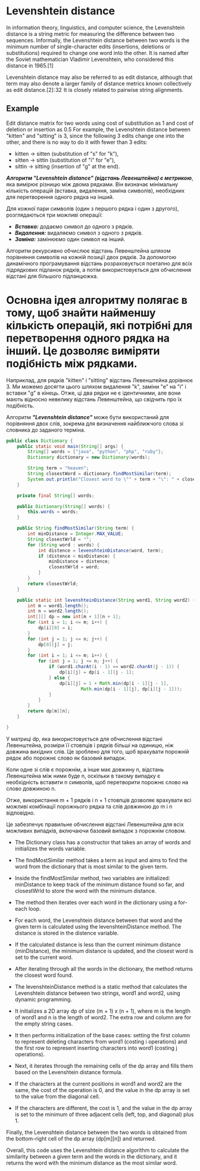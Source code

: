 # Levenshtein distance

In information theory, linguistics, and computer science, the Levenshtein distance is a string metric for measuring the difference between two sequences. Informally, the Levenshtein distance between two words is the minimum number of single-character edits (insertions, deletions or substitutions) required to change one word into the other. It is named after the Soviet mathematician Vladimir Levenshtein, who considered this distance in 1965.[1]

Levenshtein distance may also be referred to as edit distance, although that term may also denote a larger family of distance metrics known collectively as edit distance.[2]: 32  It is closely related to pairwise string alignments.


## Example

Edit distance matrix for two words using cost of substitution as 1 and cost of deletion or insertion as 0.5
For example, the Levenshtein distance between "kitten" and "sitting" is 3, since the following 3 edits change one into the other, and there is no way to do it with fewer than 3 edits:

* kitten → sitten (substitution of "s" for "k"),
* sitten → sittin (substitution of "i" for "e"),
* sittin → sitting (insertion of "g" at the end).


***Алгоритм "Levenshtein distance" (відстань Левенштейна) є метрикою***, яка вимірює різницю між двома рядками. Він визначає мінімальну кількість операцій (вставка, видалення, заміна символів), необхідних для перетворення одного рядка на інший.

Для кожної пари символів (один з першого рядка і один з другого), розглядаються три можливі операції:

* ***Вставка:*** додаємо символ до одного з рядків.
* ***Видалення:*** видаляємо символ з одного з рядків.
* ***Заміна:*** замінюємо один символ на інший.

Алгоритм рекурсивно обчислює відстань Левенштейна шляхом порівняння символів на кожній позиції двох рядків. За допомогою динамічного програмування відстань розраховується поетапно для всіх підрядкових підланок рядків, а потім використовується для обчислення відстані для більшого підланцюжка.

# Основна ідея алгоритму полягає в тому, щоб знайти найменшу кількість операцій, які потрібні для перетворення одного рядка на інший. Це дозволяє виміряти подібність між рядками.

Наприклад, для рядків "kitten" і "sitting" відстань Левенштейна дорівнює 3. Ми можемо досягти цього шляхом видалення "k", заміни "e" на "i" і вставки "g" в кінець. Отже, ці два рядки не є ідентичними, але вони мають відносно невелику відстань Левенштейна, що свідчить про їх подібність.

Алгоритм ***"Levenshtein distance"*** може бути використаний для порівняння двох слів, зокрема для визначення найближчого слова зі словника до заданого терміна.


```java 
public class Dictionary {
    public static void main(String[] args) {
        String[] words = {"java", "python", "php", "ruby"};
        Dictionary dictionary = new Dictionary(words);

        String term = "heaven";
        String closestWord = dictionary.findMostSimilar(term);
        System.out.println("Closest word to \"" + term + "\": " + closestWord);
    }

    private final String[] words;

    public Dictionary(String[] words) {
        this.words = words;
    }

    public String findMostSimilar(String term) {
        int minDistance = Integer.MAX_VALUE;
        String closestWrld = "";
        for (String word : words) {
            int distence = levenshteinDistance(word, term);
            if (distence < minDistance) {
                minDistance = distence;
                closestWrld = word;
            }
        }
        return closestWrld;
    }

    public static int levenshteinDistance(String word1, String word2) {
        int m = word1.length();
        int n = word2.length();
        int[][] dp = new int[m + 1][n + 1];
        for (int i = 1; i <= m; i++) {
            dp[i][0] = i;
        }
        for (int j = 1; j <= n; j++) {
            dp[0][j] = j;
        }
        for (int i = 1; i <= m; i++) {
            for (int j = 1; j <= n; j++) {
                if (word1.charAt(i - 1) == word2.charAt(j - 1)) {
                    dp[i][j] = dp[i - 1][j - 1];
                } else {
                    dp[i][j] = 1 + Math.min(dp[i - 1][j - 1],
                            Math.min(dp[i - 1][j], dp[i][j - 1]));
                }
            }
        }
        return dp[m][n];
    }

}
```


У матриці dp, яка використовується для обчислення відстані Левенштейна, розміри її стовпців і рядків більші на одиницю, ніж довжина вихідних слів. Це зроблено для того, щоб врахувати порожній рядок або порожнє слово як базовий випадок.

Коли одне зі слів є порожнім, а інше має довжину n, відстань Левенштейна між ними буде n, оскільки в такому випадку є необхідність вставити n символів, щоб перетворити порожнє слово на слово довжиною n.

Отже, використання m + 1 рядків і n + 1 стовпців дозволяє врахувати всі можливі комбінації порожнього рядка та слів довжиною до m і n відповідно.

Це забезпечує правильне обчислення відстані Левенштейна для всіх можливих випадків, включаючи базовий випадок з порожнім словом.




* The Dictionary class has a constructor that takes an array of words and initializes the words variable.

* The findMostSimilar method takes a term as input and aims to find the word from the dictionary that is most similar to the given term.

* Inside the findMostSimilar method, two variables are initialized: minDistance to keep track of the minimum distance found so far, and closestWrld to store the word with the minimum distance.

* The method then iterates over each word in the dictionary using a for-each loop.

* For each word, the Levenshtein distance between that word and the given term is calculated using the levenshteinDistance method. The distance is stored in the distence variable.

* If the calculated distance is less than the current minimum distance (minDistance), the minimum distance is updated, and the closest word is set to the current word.

* After iterating through all the words in the dictionary, the method returns the closest word found.

* The levenshteinDistance method is a static method that calculates the Levenshtein distance between two strings, word1 and word2, using dynamic programming.

* It initializes a 2D array dp of size (m + 1) x (n + 1), where m is the length of word1 and n is the length of word2. The extra row and column are for the empty string cases.

* It then performs initialization of the base cases: setting the first column to represent deleting characters from word1 (costing i operations) and the first row to represent inserting characters into word1 (costing j operations).

* Next, it iterates through the remaining cells of the dp array and fills them based on the Levenshtein distance formula.

* If the characters at the current positions in word1 and word2 are the same, the cost of the operation is 0, and the value in the dp array is set to the value from the diagonal cell.

* If the characters are different, the cost is 1, and the value in the dp array is set to the minimum of three adjacent cells (left, top, and diagonal) plus 1.

Finally, the Levenshtein distance between the two words is obtained from the bottom-right cell of the dp array (dp[m][n]) and returned.

Overall, this code uses the Levenshtein distance algorithm to calculate the similarity between a given term and the words in the dictionary, and it returns the word with the minimum distance as the most similar word.
